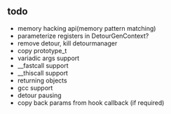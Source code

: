 ## todo
- memory hacking api(memory pattern matching)
- parameterize registers in DetourGenContext?
- remove detour, kill detourmanager
- copy prototype_t
- variadic args support
- __fastcall support
- __thiscall support
- returning objects
- gcc support
- detour pausing
- copy back params from hook callback (if required)